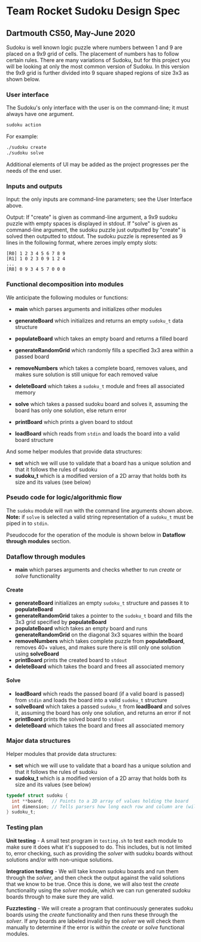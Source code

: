 # Team Rocket Sudoku Design Spec

## Dartmouth CS50, May-June 2020

Sudoku is well known logic puzzle where numbers between 1 and 9 are placed on a 9x9 grid of cells. The placement of numbers has to follow certain rules. There are many variations of Sudoku, but for this project you will be looking at only the most common version of Sudoku. In this version the 9x9 grid is further divided into 9 square shaped regions of size 3x3 as shown below.

### User interface

The Sudoku's only interface with the user is on the command-line; it must always have one argument.

```bash
sudoku action
```

For example:

```bash
./sudoku create
./sudoku solve
```

Additional elements of UI may be added as the project progresses per the needs of the end user.

### Inputs and outputs

Input: the only inputs are command-line parameters; see the User Interface above.

Output: If "create" is given as command-line argument, a 9x9 sudoku puzzle with empty spaces is displayed in stdout. If "solve" is given as command-line argument, the sudoku puzzle just outputted by "create" is solved then outputted to stdout. The sudoku puzzle is represented as 9 lines in the following format, where zeroes imply empty slots:

```text
[R0] 1 2 3 4 5 6 7 8 9
[R1] 1 0 2 3 0 9 1 2 4
...
[R8] 0 9 3 4 5 7 0 0 0
```

### Functional decomposition into modules

We anticipate the following modules or functions:

* **main** which parses arguments and initializes other modules

* **generateBoard** which initializes and returns an empty `sudoku_t` data structure
* **populateBoard** which takes an empty board and returns a filled board
* **generateRandomGrid** which randomly fills a specified 3x3 area within a passed board
* **removeNumbers** which takes a complete board, removes values, and makes sure solution is still unique for each removed value
* **deleteBoard** which takes a `sudoku_t` module and frees all associated memory

* **solve** which takes a passed sudoku board and solves it, assuming the board has only one solution, else return error
* **printBoard** which prints a given board to stdout
* **loadBoard** which reads from `stdin` and loads the board into a valid board structure

And some helper modules that provide data structures:

* **set** which we will use to validate that a board has a unique solution and that it follows the rules of sudoku
* **sudoku_t** which is a modified version of a 2D array that holds both its size and its values (see below)

### Pseudo code for logic/algorithmic flow

The `sudoku` module will run with the command line arguments shown above. **Note:** if `solve` is selected a valid string representation of a `sudoku_t` must be piped in to `stdin`.

Pseudocode for the operation of the module is shown below in **Dataflow through modules** section.

### Dataflow through modules

* **main** which parses arguments and checks whether to run *create* or *solve* functionality

#### Create

* **generateBoard** initializes an empty `sudoku_t` structure and passes it to **populateBoard**
* **generateRandomGrid** takes a pointer to the `sudoku_t` board and fills the 3x3 grid specified by **populateBoard**
* **populateBoard** which takes an empty board and runs **generateRandomGrid** on the diagonal 3x3 squares within the board
* **removeNumbers** which takes complete puzzle from **populateBoard**, removes 40+ values, and makes sure there is still only one solution using **solveBoard**
* **printBoard** prints the created board to `stdout`
* **deleteBoard** which takes the board and frees all associated memory

#### Solve

* **loadBoard** which reads the passed board (if a valid board is passed) from `stdin` and loads the board into a valid `sudoku_t` structure
* **solveBoard** which takes a passed `sudoku_t` from **loadBoard** and solves it, assuming the board has only one solution, and returns an error if not
* **printBoard** prints the solved board to `stdout`
* **deleteBoard** which takes the board and frees all associated memory

### Major data structures

Helper modules that provide data structures:

* **set** which we will use to validate that a board has a unique solution and that it follows the rules of sudoku
* **sudoku_t** which is a modified version of a 2D array that holds both its size and its values (see below)

```c
typedef struct sudoku {
  int **board;   // Points to a 2D array of values holding the board
  int dimension; // Tells parsers how long each row and column are (will be 9 for this project)
} sudoku_t;
```

### Testing plan

**Unit testing** - A small test program in `testing.sh` to test each module to make sure it does what it's supposed to do. This includes, but is not limited to, error checking, such as providing the *solver* with sudoku boards without solutions and/or with non-unique solutions.

**Integration testing** - We will take known sudoku boards and run them through the *solver*, and then check the output against the valid solutions that we know to be true. Once this is done, we will also test the *create* functionality using the *solver* module, which we can run generated sudoku boards through to make sure they are valid. 

**Fuzztesting** - We will create a program that continuously generates sudoku boards using the *create* functionality and then runs these through the *solver*. If any boards are labeled invalid by the *solver* we will check them manually to determine if the error is within the *create* or *solve* functional modules.

